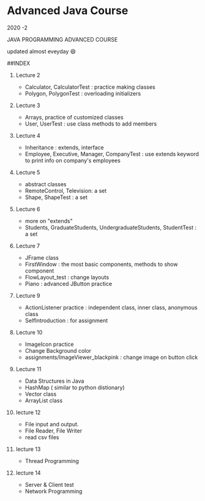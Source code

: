 # Advanced Java Course

2020 -2 

JAVA PROGRAMMING ADVANCED COURSE

updated almost eveyday :smile:

##INDEX
1. Lecture 2 
   - Calculator, CalculatorTest : practice making classes
   - Polygon, PolygonTest : overloading initializers
   
2. Lecture 3
   - Arrays, practice of customized classes
   - User, UserTest : use class methods to add members

3. Lecture 4
   - Inheritance : extends, interface
   -  Employee, Executive, Manager, CompanyTest : use extends keyword to 
   print info on company's employees

4. Lecture 5
   - abstract classes
   - RemoteControl, Television: a set
   - Shape, ShapeTest : a set

5. Lecture 6 
   - more on "extends"
   - Students, GraduateStudents, UndergraduateStudents, StudentTest
    : a set 
    
6. Lecture 7 
   - JFrame class
   - FirstWindow : the most basic components, methods to show component
   - FlowLayout_test : change layouts
   - Piano : advanced JButton practice 

7. Lecture 9 
   - ActionListener practice : independent class, inner class, anonymous class
   - SelfIntroduction : for assignment
   
8. Lecture 10 
   - ImageIcon practice 
   - Change Background color
   - assignments/ImageViewer_blackpink : change image on button click 
  
9. Lecture 11
   -  Data Structures in Java
   - HashMap ( similar to python distionary)
   - Vector class
   - ArrayList class
   
10. lecture 12 
    - File input and output. 
    - File Reader, File Writer
    - read csv files

11. lecture 13
    
    - Thread Programming

12. lecture 14  
    - Server & Client test
    - Network Programming
